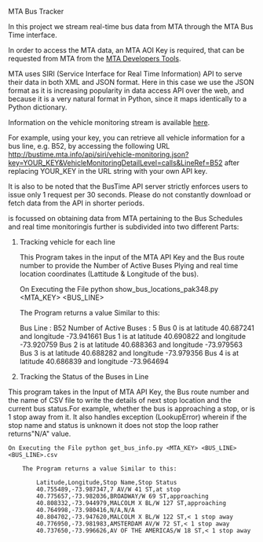 MTA Bus Tracker

In this project we stream real-time bus data from MTA through the MTA Bus Time interface. 

In order to access the MTA data, an MTA AOI Key is required, that can be requested from MTA from the [MTA Developers Tools](http://bustime.mta.info/wiki/Developers/Index).

MTA uses  SIRI (Service Interface for Real Time Information) API to serve their data in both XML and JSON format. Here in this case we use the JSON format as it is increasing popularity in data access API over the web, and because it is a very natural format in Python, since it maps identically to a Python dictionary. 

Information on the vehicle monitoring stream is available [here](http://bustime.mta.info/wiki/Developers/SIRIVehicleMonitoring).

For example, using your key, you can retrieve all vehicle information for a bus line, e.g. B52, by accessing the following URL http://bustime.mta.info/api/siri/vehicle-monitoring.json?key=YOUR_KEY&VehicleMonitoringDetailLevel=calls&LineRef=B52 after replacing YOUR_KEY in the URL string with your own API key.

It is also to be noted that the BusTime API server strictly enforces users to issue only 1 request per 30 seconds. Please do not constantly download or fetch data from the API in
shorter periods.




is focussed on obtaining data from MTA pertaining to the Bus Schedules and real time monitoringis further is subdivided into two different Parts:

1. Tracking vehicle for each line

    This Program takes in the input of the MTA API Key and the Bus route number to provide the Number of Active Buses Plying and real time location coordinates (Lattitude & Longitude of the bus).
    
    On Executing the File python show_bus_locations_pak348.py <MTA_KEY> <BUS_LINE>
    
    The Program returns a value Similar to this:
    
      Bus Line : B52
        Number of Active Buses : 5
        Bus 0 is at latitude 40.687241 and longitude -73.941661
        Bus 1 is at latitude 40.690822 and longitude -73.920759
        Bus 2 is at latitude 40.688363 and longitude -73.979563
        Bus 3 is at latitude 40.688282 and longitude -73.979356
        Bus 4 is at latitude 40.686839 and longitude -73.964694
        
        
2. Tracking the Status of the Buses in Line

This program takes in the Input of MTA API Key, the Bus route number and the name of CSV file to write the details of next stop location and the current bus status.For example, whether the bus is approaching a stop, or is 1 stop away from it. It also handles exception (LookupError) wherein if the stop name and status is unknown it does not stop the loop rather returns"N/A" value.
    
    On Executing the File python get_bus_info.py <MTA_KEY> <BUS_LINE> <BUS_LINE>.csv
    
        The Program returns a value Similar to this:
        
            Latitude,Longitude,Stop Name,Stop Status
            40.755489,-73.987347,7 AV/W 41 ST,at stop
            40.775657,-73.982036,BROADWAY/W 69 ST,approaching
            40.808332,-73.944979,MALCOLM X BL/W 127 ST,approaching
            40.764998,-73.980416,N/A,N/A
            40.804702,-73.947620,MALCOLM X BL/W 122 ST,< 1 stop away
            40.776950,-73.981983,AMSTERDAM AV/W 72 ST,< 1 stop away
            40.737650,-73.996626,AV OF THE AMERICAS/W 18 ST,< 1 stop away
            
